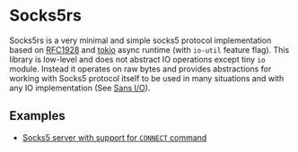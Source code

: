 # Socks5rs
Socks5rs is a very minimal and simple socks5 protocol implementation based on [RFC1928](https://datatracker.ietf.org/doc/html/rfc1928)
and [tokio](https://tokio.rs/) async runtime (with `io-util` feature flag). This library is low-level and does not abstract IO operations
except tiny `io` module. Instead it operates on raw bytes and provides abstractions for working with Socks5 protocol itself to be used in
many situations and with any IO implementation (See [Sans I/O](https://sans-io.readthedocs.io/)).

## Examples
- [Socks5 server with support for `CONNECT` command](examples/server.rs)
